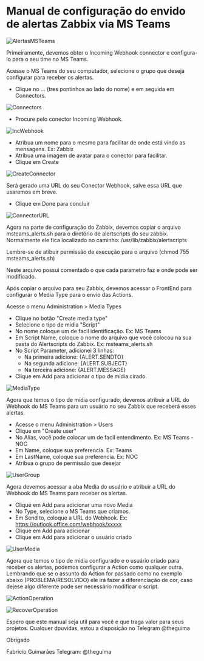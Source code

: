 # Manual de configuração do envido de alertas Zabbix via MS Teams

![AlertasMSTeams](https://github.com/theguimaraes/zabbix/blob/master/MSTeams-AlertScript/img/AlertasMSTeams.jpg)


Primeiramente, devemos obter o Incoming Webhook connector e configura-lo para o seu time no MS Teams.

Acesse o MS Teams do seu computador, selecione o grupo que deseja configurar para receber os alertas.

- Clique no ... (tres pontinhos ao lado do nome) e em seguida em Connectors.

![Connectors](https://github.com/theguimaraes/zabbix/blob/master/MSTeams-AlertScript/img/Connectors.jpg)


- Procure pelo conector Incoming Webhook.

![IncWebhook](https://github.com/theguimaraes/zabbix/blob/master/MSTeams-AlertScript/img/IncomingWebhook.jpg)


- Atribua um nome para o mesmo para facilitar de onde está vindo as mensagens. Ex: Zabbix
- Atribua uma imagem de avatar para o conector para facilitar.
- Clique em Create

![CreateConnector](https://github.com/theguimaraes/zabbix/blob/master/MSTeams-AlertScript/img/CreateConnector.jpg)


Será gerado uma URL do seu Conector Webhook, salve essa URL que usaremos em breve.
- Clique em Done para concluir

![ConnectorURL](https://github.com/theguimaraes/zabbix/blob/master/MSTeams-AlertScript/img/ConnectorURL.jpg)


Agora na parte de configuração do Zabbix, devemos copiar o arquivo msteams_alerts.sh para o diretório de alertscripts do seu zabbix.
Normalmente ele fica localizado no caminho: /usr/lib/zabbix/alertscripts

Lembre-se de atibuir permissão de execução para o arquivo (chmod 755 msteams_alerts.sh)

Neste arquivo possui comentado o que cada parametro faz e onde pode ser modificado.

Após copiar o arquivo para seu Zabbix, devemos acessar o FrontEnd para configurar o Media Type para o envio das Actions.

Acesse o menu Administration > Media Types
- Clique no botão "Create media type"
- Selecione o tipo de midia "Script"
- No nome coloque um de facil identificação. Ex: MS Teams
- Em Script Name, coloque o nome do arquivo que você colocou na sua pasta do Alertscripts do Zabbix. Ex: msteams_alerts.sh
- No Script Parameter, adicionei 3 linhas:
    - Na primeira adicione: {ALERT.SENDTO}
    - Na segunda adicione: {ALERT.SUBJECT}
    - Na terceira adicione: {ALERT.MESSAGE}
- Clique em Add para adicionar o tipo de mídia cirado.

![MediaType](https://github.com/theguimaraes/zabbix/blob/master/MSTeams-AlertScript/img/MediaType.jpg)


Agora que temos o tipo de mídia configurado, devemos atribuir a URL do Webhook do MS Teams para um usuário no seu Zabbix que receberá esses alertas.

- Acesse o menu Administration > Users
- Clique em "Create user"
- No Alias, você pode colocar um de facil entendimento. Ex: MS Teams - NOC
- Em Name, coloque sua preferencia. Ex: Teams
- Em LastName, coloque sua preferencia. Ex: NOC
- Atribua o grupo de permissão que desejar

![UserGroup](https://github.com/theguimaraes/zabbix/blob/master/MSTeams-AlertScript/img/UserGroup.jpg)


Agora devemos acessar a aba Media do usuário e atribuir a URL do Webhook do MS Teams para receber os alertas.
- Clique em Add para adicionar uma novo Media
- No Type, selecione o MS Teams que criamos.
- Em Send to, coloque a URL do Webhook. Ex: https://outlook.office.com/webhook/xxxxx
- Clique em Add para adicionar
- Clique em Add para adicionar o usuário criado

![UserMedia](https://github.com/theguimaraes/zabbix/blob/master/MSTeams-AlertScript/img/UserGroup.jpg)


Agora que temos o tipo de midia configurado e o usuário criado para receber os alertas, podemos configurar a Action como qualquer outra.
Lembrando que se o assunto da Action for passado como no exemplo abaixo (PROBLEMA/RESOLVIDO) ele irá fazer a diferenciação de cor, caso dejese algo diferente pode ser necessário modificar o script.

![ActionOperation](https://github.com/theguimaraes/zabbix/blob/master/MSTeams-AlertScript/img/ActionOperation.jpg)

![RecoverOperation](https://github.com/theguimaraes/zabbix/blob/master/MSTeams-AlertScript/img/RecoverOperation.jpg)


Espero que este manual seja util para você e que traga valor para seus projetos. Qualquer dpuvidas, estou a disposição no Telegram @theguima

Obrigado

Fabricio Guimarães
Telegram: @theguima
